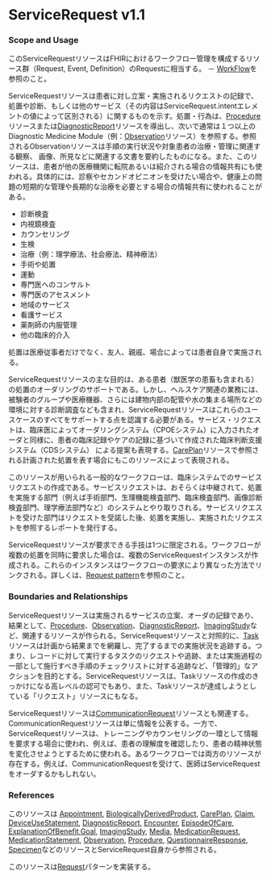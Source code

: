 # ServiceRequest v1.1

### Scope and Usage

このServiceRequestリソースはFHIRにおけるワークフロー管理を構成するリソース群（Request, Event, Definition）のRequestに相当する。 － [WorkFlow](http://hl7.org/fhir/R4/workflow.html)を参照のこと。

ServiceRequestリソースは患者に対し立案・実施されるリクエストの記録で、処置や診断、もしくは他のサービス（その内容はServiceRequest.intentエレメントの値によって区別される）に関するものを示す。処置・行為は、[Procedure](http://hl7.org/fhir/R4/procedure.html)リソースまたは[DiagnosticReport](http://hl7.org/fhir/R4/diagnosticreport.html)リソースを導出し、次いで通常は１つ以上のDiagnostic Medicine Module（例：[Observation](http://hl7.org/fhir/R4/observation.html)リソース）を参照する。参照されるObservationリソースは手順の実行状況や対象患者の治療・管理に関連する観察、 画像、所見などに関連する文書を要約したものになる。また、このリソースは、患者が他の医療機関に転院あるいは紹介される場合の情報共有にも使われる。具体的には、診察やセカンドオピニオンを受けたい場合や、健康上の問題の短期的な管理や長期的な治療を必要とする場合の情報共有に使われることがある。

* 診断検査
* 内視鏡検査
* カウンセリング
* 生検
* 治療（例：理学療法、社会療法、精神療法）
* 手術や処置
* 運動
* 専門医へのコンサルト
* 専門医のアセスメント
* 地域のサービス
* 看護サービス
* 薬剤師の内服管理
* 他の臨床的介入

処置は医療従事者だけでなく、友人、親戚、場合によっては患者自身で実施される。

ServiceRequestリソースの主な目的は、ある患者（獣医学の患畜も含まれる）の処置のオーダリングのサポートである。しかし、ヘルスケア関連の業務には、被験者のグループや医療機器、さらには建物内部の配管や水の集まる場所などの環境に対する診断調査なども含まれ、ServiceRequestリソースはこれらのユースケースのすべてをサポートする点を認識する必要がある。サービス・リクエストは、臨床医によってオーダリングシステム（CPOEシステム）に入力されたオーダと同様に、患者の臨床記録やケアの記録に基づいて作成された臨床判断支援システム（CDSシステム） による提案も表現する。[CarePlan](http://hl7.org/fhir/R4/careplan.html)リソースで参照される計画された処置を表す場合にもこのリソースによって表現される。

このリソースが用いられる一般的なワークフローは、臨床システムでのサービスリクエストの作成である。サービスリクエストは、おそらくは中継されて、処置を実施する部門（例えば手術部門、生理機能検査部門、臨床検査部門、画像診断検査部門、理学療法部門など）のシステムとやり取りされる。サービスリクエストを受けた部門はリクエストを受諾した後、処置を実施し、実施されたリクエストを参照するレポートを発行する。

ServiceRequestリソースが要求できる手技は1つに限定される。ワークフローが複数の処置を同時に要求した場合は、複数のServiceRequestインスタンスが作成される。これらのインスタンスはワークフローの要求により異なった方法でリンクされる。詳しくは、[Request pattern](http://hl7.org/fhir/R4/request.html)を参照のこと。

### Boundaries and Relationships

ServiceRequestリソースは実施されるサービスの立案、オーダの記録であり、結果として、[Procedure](http://hl7.org/fhir/R4/procedure.html)、[Observation](http://hl7.org/fhir/R4/observation.html)、[DiagnosticReport](http://hl7.org/fhir/R4/diagnosticreport.html)、[ImagingStudy](http://hl7.org/fhir/R4/imagingstudy.html)など、関連するリソースが作られる。ServiceRequestリソースと対照的に、[Task](http://hl7.org/fhir/R4/task.html)リソースは計画から結果までを網羅し、完了するまでの実施状況を追跡する。つまり、レコードに対して実行するタスクのリクエストや追跡、または実施過程の一部として施行すべき手順のチェックリストに対する追跡など、「管理的」なアクションを目的とする。ServiceRequestリソースは、Taskリソースの作成のきっかけになる高レベルの認可でもあり、また、Taskリソースが達成しようとしている「リクエスト」リソースにもなる。

ServiceRequestリソースは[CommunicationRequest](http://hl7.org/fhir/R4/communicationrequest.html)リソースとも関連する。CommunicationRequestリソースは単に情報を公表する。一方で、ServiceRequestリソースは、トレーニングやカウンセリングの一環として情報を要求する場合に使われ、例えば、患者の理解度を確認したり、患者の精神状態を変化させようとするために使われる。あるワークフローでは両方のリソースが存在する。例えば、CommunicationRequestを受けて、医師はServiceRequestをオーダするかもしれない。

### References

このリソースは [Appointment](http://hl7.org/fhir/R4/appointment.html#Appointment), [BiologicallyDerivedProduct](http://hl7.org/fhir/R4/biologicallyderivedproduct.html#BiologicallyDerivedProduct), [CarePlan](http://hl7.org/fhir/R4/careplan.html#CarePlan), [Claim](http://hl7.org/fhir/R4/claim.html#Claim), [DeviceUseStatement](http://hl7.org/fhir/R4/deviceusestatement.html#DeviceUseStatement), [DiagnosticReport](http://hl7.org/fhir/R4/diagnosticreport.html#DiagnosticReport), [Encounter](http://hl7.org/fhir/R4/encounter.html#Encounter), [EpisodeOfCare](http://hl7.org/fhir/R4/episodeofcare.html#EpisodeOfCare), [ExplanationOfBenefit](http://hl7.org/fhir/R4/explanationofbenefit.html#ExplanationOfBenefit),[Goal](http://hl7.org/fhir/R4/goal.html#Goal), [ImagingStudy](http://hl7.org/fhir/R4/imagingstudy.html#ImagingStudy), [Media](http://hl7.org/fhir/R4/media.html#Media), [MedicationRequest](http://hl7.org/fhir/R4/medicationrequest.html#MedicationRequest), [MedicationStatement](http://hl7.org/fhir/R4/medicationstatement.html#MedicationStatement), [Observation](http://hl7.org/fhir/R4/observation.html#Observation), [Procedure](http://hl7.org/fhir/R4/procedure.html#Procedure), [QuestionnaireResponse](http://hl7.org/fhir/R4/questionnaireresponse.html#QuestionnaireResponse), [Specimen](http://hl7.org/fhir/R4/specimen.html#Specimen)などのリソースとServiceRequest自身から参照される。

このリソースは[Request](http://hl7.org/fhir/R4/request.html#Request)パターンを実装する。
